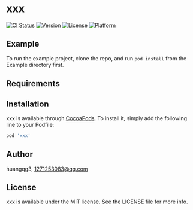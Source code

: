 # xxx

[![CI Status](http://img.shields.io/travis/huangqg3/xxx.svg?style=flat)](https://travis-ci.org/huangqg3/xxx)
[![Version](https://img.shields.io/cocoapods/v/xxx.svg?style=flat)](http://cocoapods.org/pods/xxx)
[![License](https://img.shields.io/cocoapods/l/xxx.svg?style=flat)](http://cocoapods.org/pods/xxx)
[![Platform](https://img.shields.io/cocoapods/p/xxx.svg?style=flat)](http://cocoapods.org/pods/xxx)

## Example

To run the example project, clone the repo, and run `pod install` from the Example directory first.

## Requirements

## Installation

xxx is available through [CocoaPods](http://cocoapods.org). To install
it, simply add the following line to your Podfile:

```ruby
pod 'xxx'
```

## Author

huangqg3, 1271253083@qq.com

## License

xxx is available under the MIT license. See the LICENSE file for more info.
